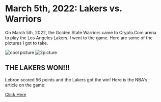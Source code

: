 <h1> March 5th, 2022: Lakers vs. Warriors </h1>
<p> On March 5th, 2022, the Golden State Warriors came to Crypto.Com arena to play the Los Angeles Lakers. I went to the game. Here are some of the pictures I got to take.</p>
<img src="https://cdn.discordapp.com/attachments/816502189089620043/1156789712913170442/unnamed.jpg?ex=65163fdf&is=6514ee5f&hm=2572bfcce129468dd709e4674646cb23c95447e279ea22116f9110e52009f1d4&" alt="cool picture">
<img src="https://cdn.discordapp.com/attachments/816502189089620043/1156789688569450576/IMG_4870.jpg?ex=65163fd9&is=6514ee59&hm=7a45e252bef82d47d2a127a72772b09cb36086982fc81abca7ad68c21e649440&" alt="2picture">
<h2> THE LAKERS WON!!!</h2>
  <p>Lebron scored 56 points and the Lakers got the win! Here is the NBA's article on the game:</p>
  <a href="https://www.nba.com/game/0022100959/box-score">Click Here</a>
